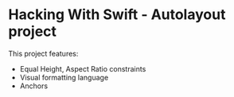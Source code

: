# Hacking With Swift - Autolayout project

This project features:
- Equal Height, Aspect Ratio constraints
- Visual formatting language
- Anchors
